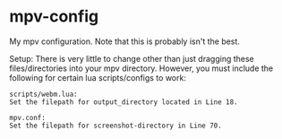 # mpv-config
My mpv configuration. Note that this is probably isn't the best.

Setup: 
There is very little to change other than just dragging these files/directories into your mpv directory. However, you must include the following for certain lua scripts/configs to work:

```
scripts/webm.lua: 
Set the filepath for output_directory located in Line 18.
  
mpv.conf: 
Set the filepath for screenshot-directory in Line 70.
```
